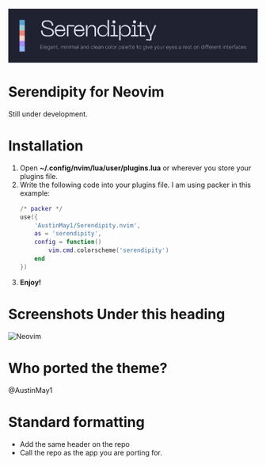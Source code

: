 ![Midnight](https://raw.githubusercontent.com/Serendipity-Theme/assets/main/githubHeader.png)

# Serendipity for Neovim
Still under development.

# Installation

1. Open **~/.config/nvim/lua/user/plugins.lua** or wherever you store your plugins file.
2. Write the following code into your plugins file. I am using packer in this
   example:
    ```lua
    /* packer */
    use({
        'AustinMay1/Serendipity.nvim',
        as = 'serendipity',
        config = function()
            vim.cmd.colorscheme('serendipity')
        end
    })
    ```
3. **Enjoy!**

# Screenshots Under this heading
![Neovim](https://raw.githubusercontent.com/Serendipity.nvim/nvim.png)

# Who ported the theme?
@AustinMay1
# Standard formatting
- Add the same header on the repo
- Call the repo as the app you are porting for.

